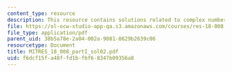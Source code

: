 ```yaml
---
content_type: resource
description: This resource contains solutions related to complex numbers.
file: https://ol-ocw-studio-app-qa.s3.amazonaws.com/courses/res-18-008-calculus-revisited-complex-variables-differential-equations-and-linear-algebra-fall-2011/f6dcf15fa48ffd1bfbf68347b09356a8_MITRES_18_008_partI_sol02.pdf
file_type: application/pdf
parent_uid: 38b5a78e-2a04-002a-9081-8629b2639c06
resourcetype: Document
title: MITRES_18_008_partI_sol02.pdf
uid: f6dcf15f-a48f-fd1b-fbf6-8347b09356a8
---
```

